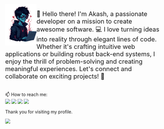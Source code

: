 <img src="assets/my_avatar_transparent.png" style="width: 20%; float:left;">
<p style="font-size: 20px;">👋 Hello there! I'm Akash, a passionate developer on a mission to create awesome software. 💻 I love turning ideas into reality through elegant lines of code. Whether it's crafting intuitive web applications or building robust back-end systems, I enjoy the thrill of problem-solving and creating meaningful experiences. Let's connect and collaborate on exciting projects! 🚀<p>
<br>
📫 How to reach me: 
<br>
<span><a href="https://www.facebook.com/niazmahmud.akash.7/"><img src="https://img.icons8.com/bubbles/50/000000/facebook-new.png"/></a>
<a href="https://www.reddit.com/user/Viperz75"><img src="https://img.icons8.com/bubbles/50/000000/reddit.png"/></a>
<a href="https://twitter.com/Viperz75"><img src="https://img.icons8.com/bubbles/50/000000/twitter-circled.png"/></a>
<a href="https://akashmahmud.ml/"><img src="https://img.icons8.com/external-tulpahn-flat-tulpahn/50/000000/external-internet-work-from-home-tulpahn-flat-tulpahn.png"/></a></span>

<p>Thank you for visiting my profile.</p>

![](https://visitor-badge.glitch.me/badge?page_id=Viperz75.Viperz75.visitor-badge)


<!---
Viperz75/Viperz75 is a ✨ special ✨ repository because its `README.md` (this file) appears on your GitHub profile.
You can click the Preview link to take a look at your changes.
--->
